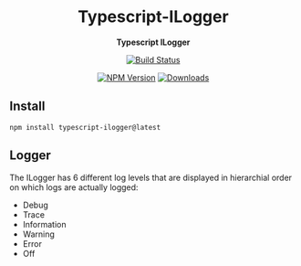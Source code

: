 <h1 align="center">Typescript-ILogger</h1>

<div align="center">
    
<b>Typescript ILogger</b>
    
[![Build Status](https://dev.azure.com/kbrashears5/github/_apis/build/status/kbrashears5.typescript-ilogger?branchName=master)](https://dev.azure.com/kbrashears5/github/_build/latest?definitionId=8&branchName=master)

[![NPM Version](https://img.shields.io/npm/v/typescript-ilogger)](https://img.shields.io/npm/v/typescript-ilogger)
[![Downloads](https://img.shields.io/npm/dt/typescript-ilogger)](https://img.shields.io/npm/dt/typescript-ilogger)
</div>

## Install
```
npm install typescript-ilogger@latest
```

## Logger
The ILogger has 6 different log levels that are displayed in hierarchial order on which logs are actually logged:
- Debug
- Trace
- Information
- Warning
- Error
- Off
